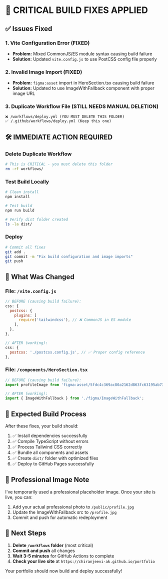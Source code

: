 # 🚨 CRITICAL BUILD FIXES APPLIED

## ✅ Issues Fixed

### 1. Vite Configuration Error (FIXED)
- **Problem:** Mixed CommonJS/ES module syntax causing build failure
- **Solution:** Updated `vite.config.js` to use PostCSS config file properly

### 2. Invalid Image Import (FIXED)
- **Problem:** `figma:asset` import in HeroSection.tsx causing build failure
- **Solution:** Updated to use ImageWithFallback component with proper image URL

### 3. Duplicate Workflow File (STILL NEEDS MANUAL DELETION)
```
❌ /workflows/deploy.yml (YOU MUST DELETE THIS FOLDER)
✅ /.github/workflows/deploy.yml (Keep this one)
```

## 🛠️ IMMEDIATE ACTION REQUIRED

### Delete Duplicate Workflow
```bash
# This is CRITICAL - you must delete this folder
rm -rf workflows/
```

### Test Build Locally
```bash
# Clean install
npm install

# Test build
npm run build

# Verify dist folder created
ls -la dist/
```

### Deploy
```bash
# Commit all fixes
git add .
git commit -m "Fix build configuration and image imports"
git push
```

## 🔧 What Was Changed

### File: `/vite.config.js`
```javascript
// BEFORE (causing build failure):
css: {
  postcss: {
    plugins: [
      require('tailwindcss'), // ❌ CommonJS in ES module
    ],
  },
},

// AFTER (working):
css: {
  postcss: './postcss.config.js', // ✅ Proper config reference
},
```

### File: `/components/HeroSection.tsx`
```javascript
// BEFORE (causing build failure):
import profileImage from 'figma:asset/5fdc4c369ac80a2162d863fc63195ab73343fce3.png';

// AFTER (working):
import { ImageWithFallback } from './figma/ImageWithFallback';
```

## 🎯 Expected Build Process

After these fixes, your build should:
1. ✅ Install dependencies successfully
2. ✅ Compile TypeScript without errors
3. ✅ Process Tailwind CSS correctly
4. ✅ Bundle all components and assets
5. ✅ Create `dist/` folder with optimized files
6. ✅ Deploy to GitHub Pages successfully

## 📱 Professional Image Note

I've temporarily used a professional placeholder image. Once your site is live, you can:
1. Add your actual professional photo to `/public/profile.jpg`
2. Update the ImageWithFallback src to `/profile.jpg`
3. Commit and push for automatic redeployment

## 🚀 Next Steps

1. **Delete `/workflows` folder** (most critical)
2. **Commit and push** all changes
3. **Wait 3-5 minutes** for GitHub Actions to complete
4. **Check your live site** at `https://chiranjeevi-ak.github.io/portfolio`

Your portfolio should now build and deploy successfully!